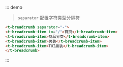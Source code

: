 ::: demo
> `separator` 配置字符类型分隔符
```html
<t-breadcrumb separator="-">
<t-breadcrumb-item to="/">首页</t-breadcrumb-item>
<t-breadcrumb-item>商品分类</t-breadcrumb-item>
<t-breadcrumb-item>男装</t-breadcrumb-item>
<t-breadcrumb-item>TUI男装</t-breadcrumb-item>
</t-breadcrumb>
```
:::
